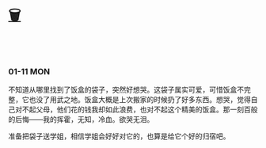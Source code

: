 # [🗑](https://yuliuu.com/BIN)

<br>

<br>

### 01-11 MON

不知道从哪里找到了饭盒的袋子，突然好想哭。这袋子属实可爱，可惜饭盒不完整，它也没了用武之地。饭盒大概是上次搬家的时候扔了好多东西。想哭，觉得自己对不起父母，他们花的钱我却如此浪费，也对不起这个精美的饭盒。那一刻百般的后悔——我的挥霍，无知，冷血。欲哭无泪。

准备把袋子送学姐，相信学姐会好好对它的，也算是给它个好的归宿吧。

<br>

<br>

